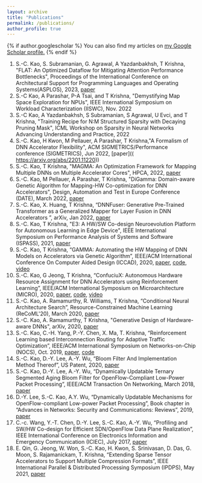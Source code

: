 ```yaml
---
layout: archive
title: "Publications"
permalink: /publications/
author_profile: true
---
```

{% if author.googlescholar %}
You can also find my articles on <u><a href="{{author.googlescholar}}">my Google Scholar profile</a>.</u>
{% endif %}

1. S.-C. Kao, S. Subramanian, G. Agrawal, A Yazdanbakhsh, T Krishna, "FLAT: An Optimized Dataflow for Mitigating Attention Performance Bottlenecks", Proceedings of the International Conference on Architectural Support for Programming Languages and Operating Systems(ASPLOS), 2023, [paper](https://arxiv.org/abs/2107.06419)
2. S.-C Kao, A Parashar, P-A Tsai, and T Krishna, "Demystifying Map Space Exploration for NPUs", IEEE International Symposium on Workload Characterization (IISWC), Nov. 2022
3. S.-C Kao, A Yazdanbakhsh, S Subramanian, S Agrawal, U Evci, and T Krishna, "Training Recipe for N:M Structured Sparsity with Decaying Pruning Mask",  ICML Workshop on Sparsity in Neural Networks Advancing Understanding and Practice, 2022
4. S.-C. Kao, H Kwon, M Pellauer, A Parashar, T Krishna,"A Formalism of DNN Accelerator Flexibility", ACM SIGMETRICS/Performance conference (SIGMETRICS), Jun 2022, [paper](( https://arxiv.org/abs/2201.11220))
5. S.-C. Kao, T Krishna, "MAGMA: An Optimization Framework for Mapping Multiple DNNs on Multiple Accelerator Cores", HPCA, 2022, [paper](https://arxiv.org/abs/2104.13997)
6. S.-C. Kao, M Pellauer, A Parashar, T Krishna, "DiGamma: Domain-aware Genetic Algorithm for Mapping-HW Co-optimization for DNN Accelerators", Design, Automation and Test in Europe Conference (DATE), March 2022, [paper](https://arxiv.org/abs/2201.11220)
7. S.-C. Kao, X. Huang, T Krishna, “DNNFuser: Generative Pre-Trained Transformer as a Generalized Mapper for Layer Fusion in DNN Accelerators ”, arXiv, Jan 2022, [paper](https://arxiv.org/abs/2201.11218)
8. S.-C. Kao, T Krishna, "E3: A HW/SW Co-design Neuroevolution Platform for Autonomous Learning in Edge Device", IEEE International Symposium on Performance Analysis of Systems and Software (ISPASS), 2021, [paper](https://cpb-us-w2.wpmucdn.com/sites.gatech.edu/dist/c/332/files/2021/04/e3-inax_ispass2021.pdf)
9. S.-C. Kao, T Krishna, “GAMMA: Automating the HW Mapping of DNN Models on Accelerators via Genetic Algorithm”, IEEE/ACM International Conference On Computer Aided Design (ICCAD), 2020, [paper](https://cpb-us-w2.wpmucdn.com/sites.gatech.edu/dist/c/332/files/2020/08/gamma_iccad2020.pdf), [code](https://github.com/maestro-project/gamma), [video](https://www.youtube.com/watch?v=gfBFRBbcA10)
10. S.-C. Kao, G Jeong, T Krishna, “ConfuciuX: Autonomous Hardware Resource Assignment for DNN Accelerators using Reinforcement Learning”, IEEE/ACM International Symposium on Microarchitecture (MICRO), 2020, [paper](https://arxiv.org/pdf/2009.02010.pdf), [code](https://github.com/maestro-project/confuciux), [video](https://www.youtube.com/watch?v=qHuO_38CdWQ)
11. S.-C. Kao, A. Ramamurthy, R. Williams, T Krishna, “Conditional Neural Architecture Search”, Resource-Constrained Machine Learning (ReCoML'20), March 2020, [paper](https://arxiv.org/abs/2006.03969)
12. S.-C. Kao, A. Ramamurthy, T Krishna, "Generative Design of Hardware-aware DNNs", arXiv, 2020, [paper](https://arxiv.org/abs/2006.03968)
13. S.-C. Kao, C.-H. Yang, P.-Y. Chen, X. Ma, T. Krishna, “Reinforcement Learning based Interconnection Routing for Adaptive Traffic Optimization”, IEEE/ACM International Symposium on Networks-on-Chip (NOCS), Oct. 2019, [paper](https://arxiv.org/abs/1908.04484), [code](https://github.com/felix0901/interconnect-routing-gym)
14. S.-C. Kao, D.-Y. Lee, A.-Y. Wu, “Bloom Filter And Implementation Method Thereof”, US Patent, 2020, [paper](https://patentscope.wipo.int/search/en/detail.jsf?docId=US277544115)
15. S.-C. Kao, D.-Y. Lee, A.-Y. Wu, “Dynamically Updatable Ternary Segmented Aging Bloom Filter for OpenFlow-Compliant Low-Power Packet Processing”, IEEE/ACM Transaction On Networking, March 2018, [paper](https://ieeexplore.ieee.org/document/8322446)
16. D.-Y. Lee, S.-C. Kao, A.Y. Wu, “Dynamically Updatable Mechanisms for OpenFlow-compliant Low-power Packet Processing”, Book chapter in “Advances in Networks: Security and Communications: Reviews”, 2019, [paper](https://www.amazon.com/Advances-Networks-Security-Communications-Reviews/dp/8409145103)
17. C.-c. Wang, Y.-T. Chen, D.-Y. Lee, S.-C. Kao, A.-Y. Wu, “Profiling and SW/HW Co-design for Efficient SDN/OpenFlow Data Plane Realization”, IEEE International Conference on Electronics Information and Emergency Communication (ICIEC), July 2017, [paper](https://ieeexplore.ieee.org/abstract/document/8076600?casa_token=LmO1pAYgoQAAAAAA:2Kw-Utns6LMoQOgM6EwT1jafpZ28OF8ZvHmr106mFyuMjQINZrWYijo4n_popQZdllC6-B70AXY)
16. E. Qin, G. Jeong, W. Won, S.-C. Kao, H. Kwon, S. Srinivasan, D. Das, G. Moon, S. Rajamanickam, T. Krishna, “Extending Sparse Tensor Accelerators to Support Multiple Compression Formats”, IEEE International Parallel & Distributed Processing Symposium (IPDPS), May 2021, [paper](https://arxiv.org/pdf/2103.10452.pdf)

